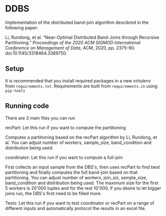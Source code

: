 # DDBS

Implementation of the distributed band-join algorithm descibred in the following paper:

Li, Rundong, et al. “Near-Optimal Distributed Band-Joins through Recursive Partitioning.” *Proceedings of the 2020 ACM SIGMOD International Conference on Management of Data*, ACM, 2020, pp. 2375–90. doi:10.1145/3318464.3389750.

## Setup
It is recommended that you install required packages in a new virtulenv from `requirements.txt`. Requirements are built from `requirements.in` using `pip-tools`

## Running code
There are 3 main files you can run

recPart: Let this run if you want to compute the partitioning

Computes a partitioning based on the recPart algorithm by Li, Rundong, et al.
You can adjust number of workers, sample_size, band_condition and distribution being used.

coordinator: Let this run if you want to compute a full-join

First collects an input sample from the DBS's, then uses recPart to find best partitioning and finally computes the full band-join based on that partitioning.
You can adjust number of workers, join_siz, sample_size, band_condition and distribution being used. 
The maximum size for the first 5 workers is 20'000 tuples and for the rest 10'000, if you desire to let bigger joins run, the DBS's first need to be filled more.



Tests: Let this run if you want to test coordinator or recPart on a range of different inputs and automatically 
protocol the results in an excel file.